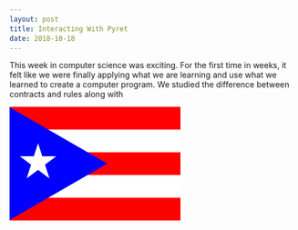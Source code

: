 ```yaml
---
layout: post
title: Interacting With Pyret
date: 2018-10-18
---
```


This week in computer science was exciting. For the first time in weeks, it felt like we were finally applying what we are learning and use what we learned to create a computer program. We studied the difference between contracts and rules along with 


![My Flag](images/FLAG.PNG/)
